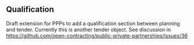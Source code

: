 ## Qualification 

Draft extension for PPPs to add a qualification section between planning and tender. Currently this is another tender object. See discussion in https://github.com/open-contracting/public-private-partnerships/issues/36